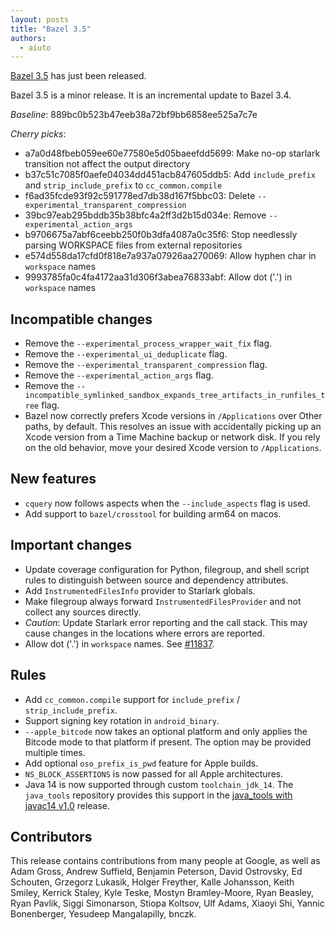 ```yaml
---
layout: posts
title: "Bazel 3.5"
authors:
  - aiuto
---
```


[Bazel 3.5](https://github.com/bazelbuild/bazel/releases/tag/3.5.0) has just been released.

Bazel 3.5 is a minor release. It is an incremental update to Bazel 3.4.

*Baseline*: 889bc0b523b47eeb38a72bf9bb6858ee525a7c7e

*Cherry picks*:
-   a7a0d48fbeb059ee60e77580e5d05baeefdd5699: Make no-op starlark transition not affect the output directory
-   b37c51c7085f0aefe04034dd451acb847605ddb5: Add `include_prefix` and `strip_include_prefix` to `cc_common.compile`
-   f6ad35fcde93f92c591778ed7db38d167f5bbc03: Delete `--experimental_transparent_compression`
-   39bc97eab295bddb35b38bfc4a2ff3d2b15d034e: Remove `--experimental_action_args`
-   b9706675a7abf6ceebb250f0b3dfa4087a0c35f6: Stop needlessly parsing WORKSPACE files from external repositories
-   e574d558da17cfd0f818e7a937a07926aa270069: Allow hyphen char in `workspace` names
-   9993785fa0c4fa4172aa31d306f3abea76833abf: Allow dot ('.') in `workspace` names

## Incompatible changes

- Remove the `--experimental_process_wrapper_wait_fix` flag.
- Remove the `--experimental_ui_deduplicate` flag.
- Remove the `--experimental_transparent_compression` flag.
- Remove the `--experimental_action_args` flag.
- Remove the `--incompatible_symlinked_sandbox_expands_tree_artifacts_in_runfiles_tree` flag.
- Bazel now correctly prefers Xcode versions in `/Applications` over
  Other paths, by default.  This resolves an issue with accidentally
  picking up an Xcode version from a Time Machine backup or network
  disk.  If you rely on the old behavior, move your desired Xcode
  version to `/Applications`.

## New features

- `cquery` now follows aspects when the `--include_aspects` flag is used.
- Add support to `bazel/crosstool` for building arm64 on macos.

## Important changes

- Update coverage configuration for Python, filegroup, and shell script
  rules to distinguish between source and dependency attributes.
- Add `InstrumentedFilesInfo` provider to Starlark globals.
- Make filegroup always forward `InstrumentedFilesProvider` and not
  collect any sources directly.
- *Caution*: Update Starlark error reporting and the call stack.
   This may cause changes in the locations where errors are reported.
- Allow dot ('.') in `workspace` names. See [#11837](https://github.com/bazelbuild/bazel/issues/11837).

## Rules
- Add `cc_common.compile` support for `include_prefix` / `strip_include_prefix`.
- Support signing key rotation in `android_binary`.
- `--apple_bitcode` now takes an optional platform and only applies the
  Bitcode mode to that platform if present. The option may be provided
  multiple times.
- Add optional `oso_prefix_is_pwd` feature for Apple builds.
- `NS_BLOCK_ASSERTIONS` is now passed for all Apple architectures.
- Java 14 is now supported through custom `toolchain_jdk_14`. The `java_tools`
  repository provides this support in the [java_tools with javac14 v1.0](
  https://github.com/bazelbuild/java_tools/releases/tag/javac14_v1.0) release.

## Contributors

This release contains contributions from many people at Google, as well
as Adam Gross, Andrew Suffield, Benjamin Peterson, David Ostrovsky,
Ed Schouten, Grzegorz Lukasik, Holger Freyther, Kalle
Johansson, Keith Smiley, Kerrick Staley, Kyle Teske, Mostyn Bramley-Moore,
Ryan Beasley, Ryan Pavlik, Siggi Simonarson, Stiopa Koltsov, Ulf Adams,
Xiaoyi Shi, Yannic Bonenberger, Yesudeep Mangalapilly, bnczk.
